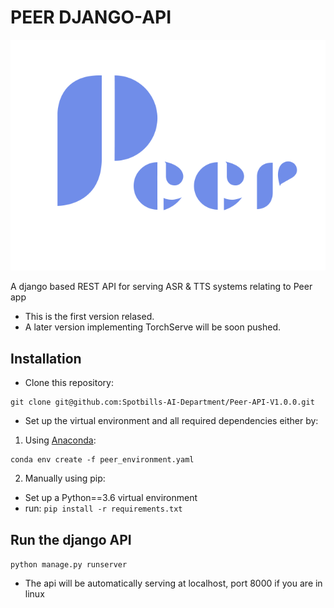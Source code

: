 # PEER DJANGO-API
![peer logo](images/peer_logo.png)

A django based REST API for serving ASR & TTS systems relating to Peer app
* This is the first version relased. 
* A later version implementing TorchServe will be soon pushed.

## Installation
* Clone this repository:
```
git clone git@github.com:Spotbills-AI-Department/Peer-API-V1.0.0.git
```
* Set up the virtual environment and all required dependencies either by:
1. Using [Anaconda](https://docs.anaconda.com/anaconda/install/):
```
conda env create -f peer_environment.yaml
```
2. Manually using pip:
* Set up a Python==3.6 virtual environment
* run: `pip install -r requirements.txt`

## Run the django API
`python manage.py runserver`
* The api will be automatically serving at localhost, port 8000 if you are in linux
 

